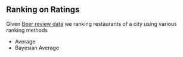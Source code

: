 Ranking on Ratings
---

Given [Beer review data](https://www.kaggle.com/rdoume/beerreviews) we ranking restaurants of a city using various ranking methods

 - Average
 - Bayesian Average
